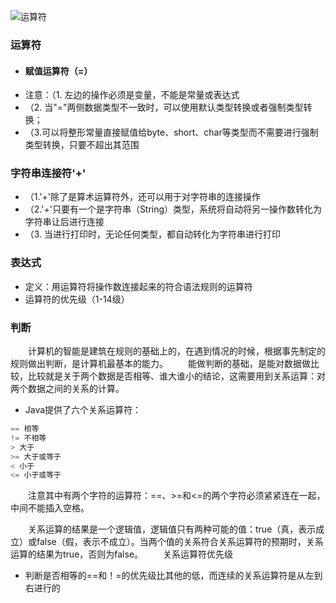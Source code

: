 ![运算符](http://i.imgur.com/Cw1UE9o.png)
### 运算符
- #### 赋值运算符（=）
- 注意：（1. 左边的操作必须是变量，不能是常量或表达式
- （2. 当"="两侧数据类型不一致时，可以使用默认类型转换或者强制类型转换；
- （3.可以将整形常量直接赋值给byte、short、char等类型而不需要进行强制类型转换，只要不超出其范围
### 字符串连接符'+'
- （1.'+'除了是算术运算符外，还可以用于对字符串的连接操作
- （2.'+'只要有一个是字符串（String）类型，系统将自动将另一操作数转化为字符串让后进行连接
- （3. 当进行打印时，无论任何类型，都自动转化为字符串进行打印
### 表达式
- 定义：用运算符将操作数连接起来的符合语法规则的运算符
- 运算符的优先级（1-14级）

### 判断
　　计算机的智能是建筑在规则的基础上的，在遇到情况的时候，根据事先制定的规则做出判断，是计算机最基本的能力。
　　能做判断的基础，是能对数据做比较，比较就是关于两个数据是否相等、谁大谁小的结论，这需要用到关系运算：对两个数据之间的关系的计算。

- Java提供了六个关系运算符：
```java
== 相等
!= 不相等
> 大于
>= 大于或等于
< 小于
<= 小于或等于
```

　　注意其中有两个字符的运算符：==、>=和<=的两个字符必须紧紧连在一起，中间不能插入空格。

　　关系运算的结果是一个逻辑值，逻辑值只有两种可能的值：true（真，表示成立）或false（假，表示不成立）。当两个值的关系符合关系运算符的预期时，关系运算的结果为true，否则为false。
　　关系运算符优先级  
- 判断是否相等的==和！=的优先级比其他的低，而连续的关系运算符是从左到右进行的
                                                             
